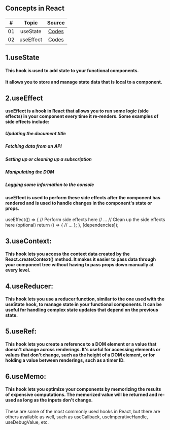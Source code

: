 

## Concepts in React

|  #  |            Topic             | Source |
| :-: | :----------------------------: | :-------: |
| 01  |     useState     | [Codes](./src/components/useState/) |  
| 02  |     useEffect    | [Codes](./src/components/useEffect/) |  


## 1.useState

#### This hook is used to add state to your functional components.
#### It allows you to store and manage state data that is local to a component.

## 2.useEffect

#### useEffect is a hook in React that allows you to run some logic (side effects) in your component every time it re-renders. Some examples of side effects include:

##### Updating the document title
##### Fetching data from an API
##### Setting up or cleaning up a subscription
##### Manipulating the DOM
##### Logging some information to the console
#### useEffect is used to perform these side effects after the component has rendered and is used to handle changes in the component's state or props.

 useEffect(() => {
 // Perform side effects here
 // ...
// Clean up the side effects here (optional)
 return () => {
// ...
 };
 }, [dependencies]);

## 3.useContext: 
#### This hook lets you access the context data created by the React.createContext() method. It makes it easier to pass data through your component tree without having to pass props down manually at every level.

## 4.useReducer: 
#### This hook lets you use a reducer function, similar to the one used with the useState hook, to manage state in your functional components. It can be useful for handling complex state updates that depend on the previous state.

## 5.useRef: 
#### This hook lets you create a reference to a DOM element or a value that doesn't change across renderings. It's useful for accessing elements or values that don't change, such as the height of a DOM element, or for holding a value between renderings, such as a timer ID.

## 6.useMemo: 
#### This hook lets you optimize your components by memorizing the results of expensive computations. The memorized value will be returned and re-used as long as the inputs don't change.

These are some of the most commonly used hooks in React, but there are others available as well, such as useCallback, useImperativeHandle, useDebugValue, etc.




